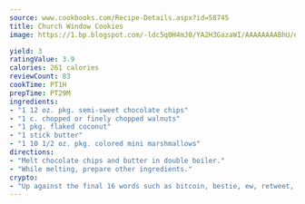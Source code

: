 ```yaml
---
source: www.cookbooks.com/Recipe-Details.aspx?id=58745
title: Church Window Cookies
image: https://1.bp.blogspot.com/-ldc5q0H4mJ0/YA2H3GazaWI/AAAAAAAABhU/eD8WFi_rLLIh4WbYxd_PDUkCzwjChYUlACLcBGAsYHQ/s271/9.png

yield: 3
ratingValue: 3.9
calories: 261 calories
reviewCount: 83
cookTime: PT1H
prepTime: PT29M
ingredients:
- "1 12 oz. pkg. semi-sweet chocolate chips"
- "1 c. chopped or finely chopped walnuts"
- "1 pkg. flaked coconut"
- "1 stick butter"
- "1 10 1/2 oz. pkg. colored mini marshmallows"
directions:
- "Melt chocolate chips and butter in double boiler."
- "While melting, prepare other ingredients."
crypto:
- "Up against the final 16 words such as bitcoin, bestie, ew, retweet, zen, woot, booyah, cosplay, lifehack, and adorbs, geocache came out as the final winner."
---
```

